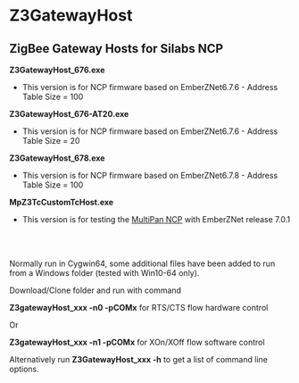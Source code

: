 # Z3GatewayHost
##  ZigBee Gateway Hosts for Silabs NCP

__Z3GatewayHost_676.exe__
* This version is for NCP firmware based on EmberZNet6.7.6  - Address Table Size = 100

__Z3GatewayHost_676-AT20.exe__
* This version is for NCP firmware based on EmberZNet6.7.6 - Address Table Size = 20

__Z3GatewayHost_678.exe__
* This version is for NCP firmware based on EmberZNet6.7.8 - Address Table Size = 100

__MpZ3TcCustomTcHost.exe__
* This version is for testing the <a href="https://github.com/grobasoz/zigbee-firmware/tree/master/EFR32%20Series%202/EFR32MG21A020F1024">MultiPan NCP</a> with EmberZNet release 7.0.1

<br>
<br>


Normally run in Cygwin64, some additional files have been added to run from a Windows folder (tested with Win10-64 only). 

Download/Clone folder and run with command

__Z3gatewayHost_xxx -n0 -pCOMx__ for RTS/CTS flow hardware control

Or

__Z3gatewayHost_xxx -n1 -pCOMx__ for XOn/XOff flow software control

Alternatively run 
__Z3GatewayHost_xxx -h__ to get a list of command line options.

